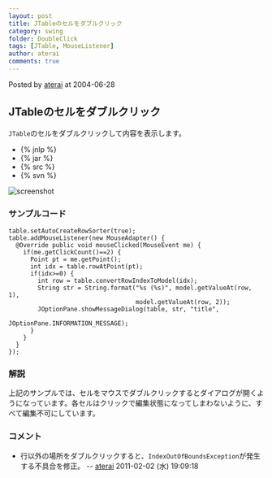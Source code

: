 ```yaml
---
layout: post
title: JTableのセルをダブルクリック
category: swing
folder: DoubleClick
tags: [JTable, MouseListener]
author: aterai
comments: true
---
```


Posted by [aterai](http://terai.xrea.jp/aterai.html) at 2004-06-28

## JTableのセルをダブルクリック
`JTable`のセルをダブルクリックして内容を表示します。

- {% jnlp %}
- {% jar %}
- {% src %}
- {% svn %}

<!-- dummy comment line for breaking list -->

![screenshot](https://lh6.googleusercontent.com/_9Z4BYR88imo/TQTLv3qaXoI/AAAAAAAAAYE/aAnkonlteYo/s800/DoubleClick.png)

### サンプルコード
<pre class="prettyprint"><code>table.setAutoCreateRowSorter(true);
table.addMouseListener(new MouseAdapter() {
  @Override public void mouseClicked(MouseEvent me) {
    if(me.getClickCount()==2) {
      Point pt = me.getPoint();
      int idx = table.rowAtPoint(pt);
      if(idx&gt;=0) {
        int row = table.convertRowIndexToModel(idx);
        String str = String.format("%s (%s)", model.getValueAt(row, 1),
                                   model.getValueAt(row, 2));
        JOptionPane.showMessageDialog(table, str, "title",
                                      JOptionPane.INFORMATION_MESSAGE);
      }
    }
  }
});
</code></pre>

### 解説
上記のサンプルでは、セルをマウスでダブルクリックするとダイアログが開くようになっています。各セルはクリックで編集状態になってしまわないように、すべて編集不可にしています。

### コメント
- 行以外の場所をダブルクリックすると、`IndexOutOfBoundsException`が発生する不具合を修正。 -- [aterai](http://terai.xrea.jp/aterai.html) 2011-02-02 (水) 19:09:18

<!-- dummy comment line for breaking list -->

